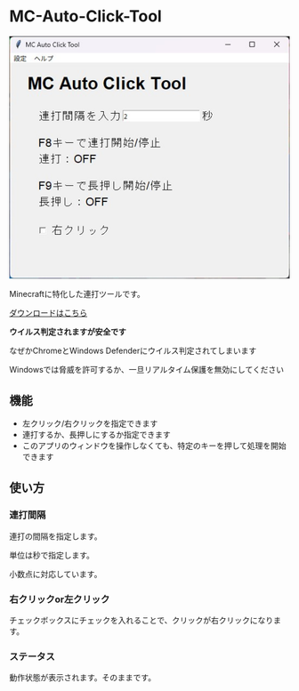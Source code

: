 # MC-Auto-Click-Tool

![](images/appsample.jpg)

Minecraftに特化した連打ツールです。

[ダウンロードはこちら](https://github.com/tamago572/MC-Auto-Click-Tool/releases)

**ウイルス判定されますが安全です**

なぜかChromeとWindows Defenderにウイルス判定されてしまいます

Windowsでは脅威を許可するか、一旦リアルタイム保護を無効にしてください

## 機能

- 左クリック/右クリックを指定できます
- 連打するか、長押しにするか指定できます
- このアプリのウィンドウを操作しなくても、特定のキーを押して処理を開始できます

## 使い方

### 連打間隔

連打の間隔を指定します。

単位は秒で指定します。

小数点に対応しています。

### 右クリックor左クリック

チェックボックスにチェックを入れることで、クリックが右クリックになります。

### ステータス

動作状態が表示されます。そのままです。
